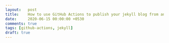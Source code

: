 ```yaml
---
layout:   post
title:    How to use GitHub Actions to publish your jekyll blog from another repository
date:     2020-06-15 00:00:00 +0530
comments: true
tags: [github-actions, jekyll]
draft: true
---
```

